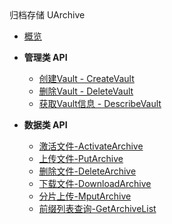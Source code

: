 <div class="sidebar_title icon__uarchive">归档存储 UArchive</div>


- [概览](api/uarchive-api/README.md)
- **管理类 API**

    - [创建Vault - CreateVault](api/uarchive-api/create_vault)
    - [删除Vault - DeleteVault](api/uarchive-api/delete_vault)
    - [获取Vault信息 - DescribeVault](api/uarchive-api/describe_vault)
- **数据类 API**
    * [激活文件-ActivateArchive](api/uarchive-api/activate_archive)
    * [上传文件-PutArchive](api/uarchive-api/put_archive)
    * [删除文件-DeleteArchive](api/uarchive-api/delete_archive)
    * [下载文件-DownloadArchive](api/uarchive-api/download_archive)
    * [分片上传-MputArchive](api/uarchive-api/mput_archive)
    * [前缀列表查询-GetArchiveList](api/uarchive-api/get_archive_list)
